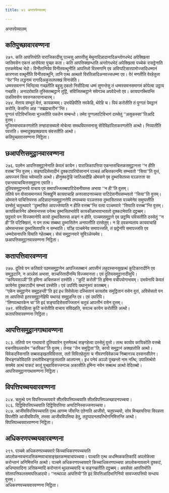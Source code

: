 ```yaml
---
title: ४२ अन्तरपेय्यालम्

---
```

अन्तरपेय्यालम्  


## कतिपुच्छावारवण्णना

२७१. कति आपत्तियोति पाराजिकादीसु पञ्चसु आपत्तीसु मेथुनादिन्नादानादिअन्तोगधभेदं अपेक्खित्वा जातिवसेन एकत्तं आरोपेत्वा पुच्छा कता। कति आपत्तिक्खन्धाति अन्तोगधभेदं अपेक्खित्वा पच्चेकं रासट्ठेनाति एत्तकमेवेत्थ भेदो। विनीतानियेव विनीतवत्थूनीति आपत्तितो विरमणानि एव अविप्पटिसारपामोज्जादिधम्मानं कारणत्ता वत्थूनीति विनीतवत्थूनि, तानि एत्थ अत्थतो विरतिआदिअनवज्जधम्मा एव। वेरं मणतीति वेरहेतुत्ता ‘‘वेर’’न्ति लद्धनामं रागादिअकुसलपक्खं विनासेति।  
धम्मस्सवनग्गं भिन्दित्वा गच्छतीति बहूसु एकतो निसीदित्वा धम्मं सुणन्तेसु तं धम्मस्सवनसमागमं कोपेत्वा उट्ठाय गच्छति। अनादरोवाति तुस्सितब्बट्ठाने तुट्ठिं, संविजितब्बट्ठाने संवेगञ्च अपवेदेन्तो एव। कायपागब्भियन्ति उन्नतिवसेन पवत्तनकायानाचारम्।  
२७४. मेत्ताय सम्भूतं मेत्तं, कायकम्मम्। उभयेहिपीति नवकेहि, थेरेहि च। पियं करोतीति तं पुग्गलं पेमट्ठानं करोति, केसन्ति आह ‘‘सब्रह्मचारीन’’न्ति।  
पुग्गलं पटिविभजित्वा भुञ्जतीति पकतेन सम्बन्धो। तमेव पुग्गलपटिविभागं दस्सेतुं ‘‘असुकस्सा’’तिआदि वुत्तम्।  
भुजिस्सभावकरणतोति तण्हादासब्यतो मोचेत्वा समथविपस्सनासु सेरिविहारिताकरणतोति अत्थो। निय्यातीति पवत्तति। सम्मादुक्खक्खयाय संवत्ततीति अत्थो।  
कतिपुच्छावारवण्णना निट्ठिता।  


## छआपत्तिसमुट्ठानवारवण्णना

२७६. पठमेन आपत्तिसमुट्ठानेनाति केवलं कायेन। पाराजिकापत्तिया एकन्तसचित्तकसमुट्ठानत्ता ‘‘न हीति वत्तब्ब’’न्ति वुत्तम्। सङ्घादिसेसादीनं दुक्कटपरियोसानानं पञ्चन्नं अचित्तकानम्पि सम्भवतो ‘‘सिया’’ति वुत्तं, आपज्जनं सिया भवेय्याति अत्थो। हीनुक्कट्ठेहि जातिआदीहि ओमसने एव दुब्भासितस्स पञ्ञत्तत्ता सा एकन्तवाचाचित्तसमुट्ठाना एवाति।  
दुतियसमुट्ठाननये वाचाय एव समापज्जितब्बपाटिदेसनीयस्स अभावा ‘‘न ही’’ति वुत्तम्।  
ततिये पन वोसासमानरूपं भिक्खुनिं कायवाचाहि अनपसादनपच्चया पाटिदेसनीयसम्भवतो ‘‘सिया’’ति वुत्तम्।  
ओमसने पाचित्तियस्स अदिन्नादानसमुट्ठानत्तेपि तप्पच्चया पञ्ञत्तस्स दुब्भासितस्स पञ्चमेनेव समुप्पत्तीति दस्सेतुं चतुत्थवारे ‘‘दुब्भासितं आपज्जेय्याति न हीति वत्तब्ब’’न्ति वत्वा पञ्चमवारे ‘‘सियाति वत्तब्ब’’न्ति वुत्तम्। कायविकारेनेव ओमसन्तस्स पनेत्थ दुब्भासितभावेपि कायकीळाभावाभावतो दुक्कटमेवाति दट्ठब्बम्।  
छट्ठवारे पन विज्जमानोपि कायो दुब्भासितस्स अङ्गं न होति, पञ्चमसमुट्ठाने एव छट्ठम्पि पविसतीति दस्सेतुं ‘‘न ही’’ति पटिक्खित्तं, न पन तत्थ सब्बथा दुब्भासितेन अनापत्तीति दस्सेतुम्। न हि दवकम्यताय कायवाचाहि ओमसन्तस्स दुब्भासितापत्ति न सम्भवति। यञ्हि पञ्चमेनेव समापज्जति, तं छट्ठेनपि समापज्जति एव धम्मदेसनापत्ति वियाति गहेतब्बम्। सेसं समुट्ठानवारे सुविञ्ञेय्यमेव।  
छआपत्तिसमुट्ठानवारवण्णना निट्ठिता।  


## कतापत्तिवारवण्णना

२७७. दुतिये पन कतिवारे पठमसमुट्ठानेन आपज्जितब्बानं आपत्तीनं लहुदस्सनसुखत्थं कुटिकारादीनि एव समुद्धटानि, न अञ्ञेसं अभावा, सञ्चरित्तादीनम्पि विज्जमानत्ता। एवं दुतियसमुट्ठानादीसुपि। ‘‘कप्पियसञ्ञी’’ति इमिना अचित्तकत्तं दस्सेति। ‘‘कुटिं करोती’’ति इमिना वचीपयोगाभावम्। उभयेनापि केवलं कायेनेव दुक्कटादीनं सम्भवं दस्सेति। एवं उपरिपि यथानुरूपं कातब्बम्।  
‘‘एकेन समुट्ठानेन समुट्ठहन्ती’’ति इदं इध विसेसेत्वा दस्सितानं कायतोव समुट्ठितानं वसेन वुत्तं, अविसेसतो पन ता आपत्तियो इतरसमुट्ठानेहिपि यथारहं समुट्ठहन्ति एव। एवं उपरिपि।  
‘‘तिणवत्थारकेन चा’’ति इदं सङ्घादिसेसवज्जितानं चतुन्नं आपत्तीनं वसेन वुत्तम्।  
२७९. संविदहित्वा कुटिं करोतीति वाचाय संविदहति, सयञ्च कायेन करोतीति अत्थो।  
कतापत्तिवारवण्णना निट्ठिता।  


## आपत्तिसमुट्ठानगाथावण्णना

२८३. ततियो पन गाथावारो दुतियवारेन वुत्तमेवत्थं सङ्गहेत्वा दस्सेतुं वुत्तो। तत्थ कायोव कायिकोति वत्तब्बे वचनविपल्लासेन ‘‘कायिका’’ति वुत्तम्। तेनाह ‘‘तेन समुट्ठिता’’ति, कायो समुट्ठानं अक्खातोति अत्थो।  
विवेकदस्सिनाति सब्बसङ्खतविवित्तत्ता, ततो विवित्तहेतुत्ता च नीवरणविवेकञ्च निब्बानञ्च दस्सनसीलेन। विभङ्गकोविदाति उभतोविभङ्गकुसलाति आलपनम्। इध पनेवं अञ्ञो पुच्छन्तो नाम नत्थि, उपालित्थेरो सयमेव अत्थं पाकटं कातुं पुच्छाविसज्जनञ्च अकासीति इमिना नयेन सब्बत्थ अत्थो वेदितब्बो।  
आपत्तिसमुट्ठानगाथावण्णना निट्ठिता।  


## विपत्तिपच्चयवारवण्णना

२८४. चतुत्थे पन विपत्तिपच्चयवारे सीलविपत्तिपच्चयाति सीलविपत्तिपअच्छादनपच्चया।  
२८६. दिट्ठिविपत्तिपच्चयाति दिट्ठिविपत्तिया अप्पटिनिस्सज्जनपच्चया।  
२८७. आजीवविपत्तिपच्चयाति एत्थ आगम्म जीवन्ति एतेनाति आजीवो, चतुपच्चयो, सोव मिच्छापत्तिया विपन्नत्ता विपत्तीति आजीवविपत्ति, तस्सा आजीवविपत्तिया हेतु, तदुप्पादनतपरिभोगनिमित्तन्ति अत्थो।  
विपत्तिपच्चयवारवण्णना निट्ठिता।  


## अधिकरणपच्चयवारवण्णना

२९१. पञ्चमे अधिकरणपच्चयवारे किच्चाधिकरणपच्चयाति अपलोकनवचनञत्तिकम्मवाचासङ्खतकम्मवाचापच्चया। पञ्चाति एत्थ अधम्मिककतिकादिं अपलोकेत्वा करोन्तानं अनिमित्तन्ति अत्थो। पञ्चमे अधिकरणपच्चयवारे किच्चाधिकरणपच्चया अपलोकनावसाने दुक्कटं, अधिप्पायादिना ञत्तिकम्मादिं करोन्तानं थुल्लच्चयादि च सङ्गय्हतीति दट्ठब्बम्। अवसेसा आपत्तियोति सोतापत्तिफलसमापत्तिआदयो। ‘‘नत्थञ्ञा आपत्तियो’’ति इदं विपत्तिआदिभागिनियो सावज्जापत्तियो सन्धाय वुत्तम्।  
अधिकरणपच्चयवारवण्णना निट्ठिता।  